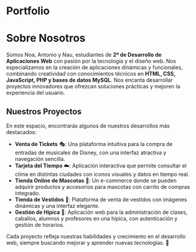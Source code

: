 # Portfolio

# Sobre Nosotros  
Somos Noa, Antonio y Nau, estudiantes de **2º de Desarrollo de Aplicaciones Web** con pasión por la tecnología y el diseño web. Nos especializamos en la creación de aplicaciones dinámicas y funcionales, combinando creatividad con conocimientos técnicos en **HTML, CSS, JavaScript, PHP y bases de datos MySQL**. Nos encanta desarrollar proyectos innovadores que ofrezcan soluciones prácticas y mejoren la experiencia del usuario.

## Nuestros Proyectos  
En este espacio, encontrarás algunos de nuestros desarrollos más destacados:

- **Venta de Tickets** 🎭: Una plataforma intuitiva para la compra de entradas de musicales de Disney, con una interfaz atractiva y navegación sencilla.  
- **Tarjeta del Tiempo** ☁️: Aplicación interactiva que permite consultar el clima en distintas ciudades con iconos visuales y datos en tiempo real.  
- **Tienda Online de Mascotas** 🐾: Un e-commerce donde se pueden adquirir productos y accesorios para mascotas con carrito de compras integrado.  
- **Tienda de Vestidos** 👗: Plataforma de venta de vestidos con imágenes dinámicas y una interfaz elegante.  
- **Gestión de Hípica** 🏇: Aplicación web para la administración de clases, caballos, alumnos y profesores en una hípica, con autenticación y gestión de horarios.  

Cada proyecto refleja nuestras habilidades y crecimiento en el desarrollo web, siempre buscando mejorar y aprender nuevas tecnologías. 🚀
